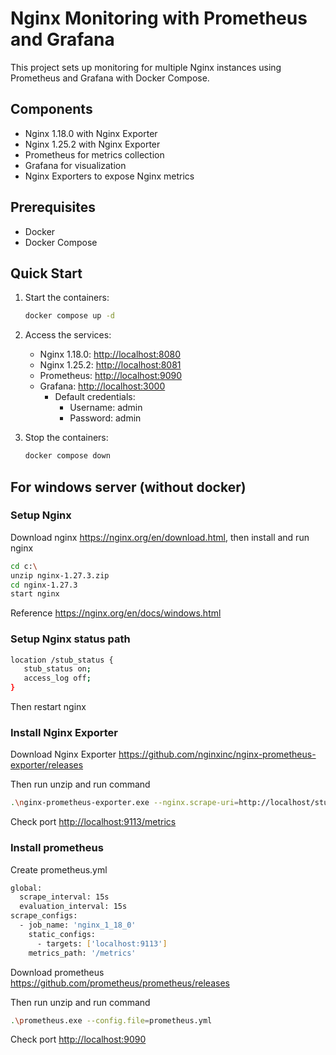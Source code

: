 # Nginx Monitoring with Prometheus and Grafana

This project sets up monitoring for multiple Nginx instances using Prometheus and Grafana with Docker Compose.

## Components

- Nginx 1.18.0 with Nginx Exporter
- Nginx 1.25.2 with Nginx Exporter
- Prometheus for metrics collection
- Grafana for visualization
- Nginx Exporters to expose Nginx metrics

## Prerequisites

- Docker
- Docker Compose

## Quick Start

1. Start the containers:

   ```bash
   docker compose up -d
   ```

2. Access the services:
   - Nginx 1.18.0: <http://localhost:8080>
   - Nginx 1.25.2: <http://localhost:8081>
   - Prometheus: <http://localhost:9090>
   - Grafana: <http://localhost:3000>
     - Default credentials:
       - Username: admin
       - Password: admin

3. Stop the containers:

   ```bash
   docker compose down
   ```

## For windows server (without docker)

### Setup Nginx

Download nginx <https://nginx.org/en/download.html>, then install and run nginx

```sh
cd c:\
unzip nginx-1.27.3.zip
cd nginx-1.27.3
start nginx
```

Reference <https://nginx.org/en/docs/windows.html>

### Setup Nginx status path

```sh
location /stub_status {
   stub_status on;
   access_log off;
}
```

Then restart nginx

### Install Nginx Exporter

Download Nginx Exporter <https://github.com/nginxinc/nginx-prometheus-exporter/releases>

Then run unzip and run command

```sh
.\nginx-prometheus-exporter.exe --nginx.scrape-uri=http://localhost/stub_status

```

Check port <http://localhost:9113/metrics>

### Install prometheus

Create prometheus.yml

```sh
global:
  scrape_interval: 15s
  evaluation_interval: 15s
scrape_configs:
  - job_name: 'nginx_1_18_0'
    static_configs:
      - targets: ['localhost:9113']
    metrics_path: '/metrics'
```

Download prometheus <https://github.com/prometheus/prometheus/releases>

Then run unzip and run command

```sh
.\prometheus.exe --config.file=prometheus.yml
```

Check port <http://localhost:9090>
